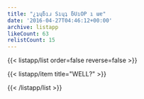 ```yaml
---
title: "¿ʇɥƃıɹ Sıɥʇ ƃUıOP ı ɯɐ"
date: '2016-04-27T04:46:12+00:00'
archive: listapp
likeCount: 63
relistCount: 15
---
```



{{< listapp/list order=false reverse=false >}}

   {{< listapp/item title="WELL?" >}}

{{< /listapp/list >}}
